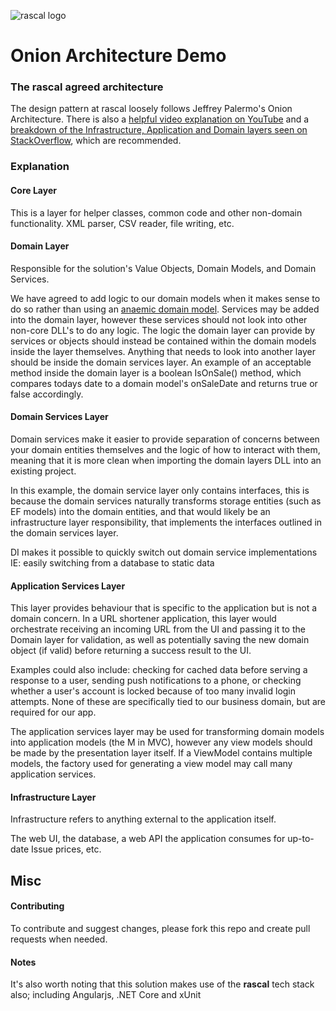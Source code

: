 ![rascal logo](https://github.com/rascal-systems/OnionArchitectureDemo/blob/master/rascal-logo.png)


# Onion Architecture Demo
### The **rascal** agreed architecture
The design pattern at rascal loosely follows Jeffrey Palermo's Onion Architecture. There is also a [helpful video explanation on YouTube](https://www.youtube.com/watch?v=pL9XeNjy_z4) and a [breakdown of the Infrastructure, Application and Domain layers seen on StackOverflow](https://stackoverflow.com/questions/2268699/domain-driven-design-domain-service-application-service/5252647#5252647), which are recommended.

### Explanation
#### Core Layer
This is a layer for helper classes, common code and other non-domain functionality. XML parser, CSV reader, file writing, etc.

#### Domain Layer
Responsible for the solution's Value Objects, Domain Models, and Domain Services.

We have agreed to add logic to our domain models when it makes sense to do so rather than using an [anaemic domain model](https://www.martinfowler.com/bliki/AnemicDomainModel.html). Services may be added into the domain layer, however these services should not look into other non-core DLL's to do any logic. The logic the domain layer can provide by services or objects should instead be contained within the domain models inside the layer themselves. Anything that needs to look into another layer should be inside the domain services layer. An example of an acceptable method inside the domain layer is a boolean IsOnSale() method, which compares todays date to a domain model's onSaleDate and returns true or false accordingly.

#### Domain Services Layer
Domain services make it easier to provide separation of concerns between your domain entities themselves and the logic of how to interact with them, meaning that it is more clean when importing the domain layers DLL into an existing project.

In this example, the domain service layer only contains interfaces, this is because the domain services naturally transforms storage entities (such as EF models) into the domain entities, and that would likely be an infrastructure layer responsibility, that implements the interfaces outlined in the domain services layer.

DI makes it possible to quickly switch out domain service implementations IE: easily switching from a database to static data 

#### Application Services Layer
This layer provides behaviour that is specific to the application but is not a domain concern. In a URL shortener application, this layer would orchestrate receiving an incoming URL from the UI and passing it to the Domain layer for validation, as well as potentially saving the new domain object (if valid) before returning a success result to the UI.

Examples could also include: checking for cached data before serving a response to a user, sending push notifications to a phone, or checking whether a user's account is locked because of too many invalid login attempts. None of these are specifically tied to our business domain, but are required for our app.

The application services layer may be used for transforming domain models into application models (the M in MVC), however any view models should be made by the presentation layer itself. If a ViewModel contains multiple models, the factory used for generating a view model may call many application services.

#### Infrastructure Layer
Infrastructure refers to anything external to the application itself.

The web UI, the database, a web API the application consumes for up-to-date Issue prices, etc.

## Misc

#### Contributing
To contribute and suggest changes, please fork this repo and create pull requests when needed.

#### Notes
It's also worth noting that this solution makes use of the **rascal** tech stack also; including Angularjs, .NET Core and xUnit 

